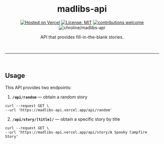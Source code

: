 <div align="center">

# madlibs-api

[![Hosted on Vercel](https://badgen.net/badge/%E2%96%B2%20Hosted%20on/Vercel/black)](https://vercel.com)
[![License: MIT](https://img.shields.io/badge/License-MIT-blue.svg)](https://opensource.org/licenses/MIT)
[![contributions welcome](https://img.shields.io/badge/contributions-welcome-brightgreen.svg?style=flat)](https://github.com/chroline/words-aas/issues)
![chroline/madlibs-api](https://badgen.net/github/last-commit/chroline/words-aas/main)

API that provides fill-in-the-blank stories.

</div>

<br />

---

<br />

## Usage

This API provides two endpoints:

1. **`/api/random`** — obtain a random story

```shell script
curl --request GET \
--url 'https://madlibs-api.vercel.app/api/random'
```

2. **`/api/story/[title]/`** — obtain a specific story by title

```shell script
curl --request GET \
--url 'https://madlibs-api.vercel.app/api/story/A Spooky Campfire Story'
```
